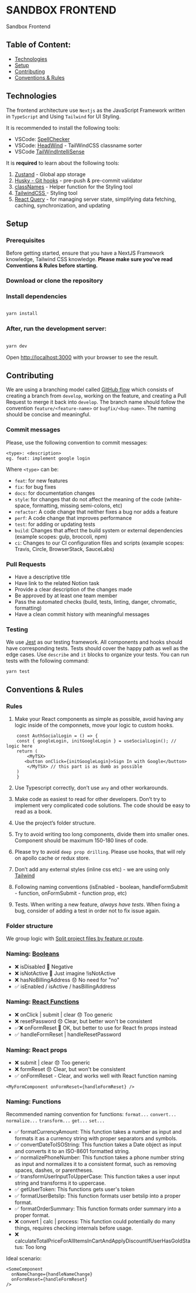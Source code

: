 # SANDBOX FRONTEND

Sandbox Frontend

## Table of Content:

- [Technologies](#technologies)
- [Setup](#setup)
- [Contributing](#contributing)
- [Conventions & Rules](#conventions-&-rules)

## Technologies

The frontend architecture use `Nextjs` as the JavaScript Framework written in `TypeScript` and Using `Tailwind` for UI Styling.

It is recommended to install the following tools:

- VSCode: [SpellChecker](https://marketplace.visualstudio.com/items?itemName=streetsidesoftware.code-spell-checker)
- VSCode: [HeadWind](https://marketplace.visualstudio.com/items?itemName=heybourn.headwind) - TailWindCSS classname sorter
- VSCode [TailWindIntelliSense](https://marketplace.visualstudio.com/items?itemName=bradlc.vscode-tailwindcss)

It is **required** to learn about the following tools:

1. [Zustand](https://docs.pmnd.rs/zustand/getting-started/introduction) - Global app storage
2. [Husky - Git hooks](https://typicode.github.io/husky/#/) - pre-push & pre-commit validator
3. [classNames](https://github.com/JedWatson/classnames) - Helper function for the Styling tool
4. [TailwindCSS ](https://tailwindcss.com/) - Styling tool
5. [React Query](https://tanstack.com/query/v3/) - for managing server state, simplifying data fetching, caching, synchronization, and updating

## Setup

### Prerequisites

Before getting started, ensure that you have a NextJS Framework knowledge, Tailwind CSS knowledge. **Please make sure you've read Conventions & Rules before starting.**

### Download or clone the repository

### Install dependencies

```bash

yarn install
```

### After, run the development server:

```bash

yarn dev
```

Open [http://localhost:3000](http://localhost:3000) with your browser to see the result.


## Contributing

We are using a branching model called [GitHub flow](https://guides.github.com/introduction/flow/) which consists of creating a branch from `develop`, working on the feature, and creating a Pull Request to merge it back into `develop`. The branch name should follow the convention `feature/<feature-name>` or `bugfix/<bug-name>`. The naming should be concise and meaningful.

### Commit messages

Please, use the following convention to commit messages:

    <type>: <description>
    eg. feat: implement google login

Where `<type>` can be:

- `feat`: for new features
- `fix`: for bug fixes
- `docs`: for documentation changes
- `style`: for changes that do not affect the meaning of the code (white-space, formatting, missing semi-colons, etc)
- `refactor`: A code change that neither fixes a bug nor adds a feature
- `perf`: A code change that improves performance
- `test`: for adding or updating tests
- `build`: Changes that affect the build system or external dependencies (example scopes: gulp, broccoli, npm)
- `ci`: Changes to our CI configuration files and scripts (example scopes: Travis, Circle, BrowserStack, SauceLabs)

### Pull Requests

- Have a descriptive title
- Have link to the related Notion task
- Provide a clear description of the changes made
- Be approved by at least one team member
- Pass the automated checks (build, tests, linting, danger, chromatic, formatting)
- Have a clean commit history with meaningful messages

### Testing

We use [Jest](https://jestjs.io/) as our testing framework. All components and hooks should have corresponding tests. Tests should cover the happy path as well as the edge cases. Use `describe` and `it` blocks to organize your tests. You can run tests with the following command:

    yarn test

## Conventions & Rules

### Rules

1. Make your React components as simple as possible, avoid having any logic inside of the componnets, move your logic to custom hooks.

```
    const AuthSocialLogin = () => {
    const { googleLogin, initGoogleLogin } = useSocialLogin(); // logic here
    return (
        <MyTSX>
       <button onClick={initGoogleLogin}>Sign In with Google</button>
        </MyTSX> // this part is as dumb as possible
    )
    }
```

2. Use Typescript correctly, don’t use `any` and other workarounds.

3. Make code as easiest to read for other developers. Don’t try to implement very complicated code solutions. The code should be easy to read as a book.

4. Use the project’s folder structure.

5. Try to avoid writing too long components, divide them into smaller ones. Component should be maximum 150-180 lines of code.

6. Please try to avoid `deep prop drilling`. Please use hooks, that will rely on apollo cache or redux store.

7. Don’t add any external styles (inline css etc) - we are using only [Tailwind](https://tailwindcss.com/docs/flex)

8. Following naming conventions (isEnabled - boolean, handleFormSubmit - function, onFormSubmit - function prop, etc)

9. Tests. When writing a new feature, _always have tests_. When fixing a bug, consider of adding a test in order not to fix issue again.

### Folder structure

We group logic with [Split project files by feature or route](https://nextjs.org/docs/app/building-your-application/routing/colocation#split-project-files-by-feature-or-route).

### Naming: [Booleans](https://dev.to/michi/tips-on-naming-boolean-variables-cleaner-code-35ig)

- ❌ isDisabled 🧐 Negative
- ❌ isNotActive 🤯 Just imagine !isNotActive
- ❌ hasNoBillingAddress 😞 No need for "no"
- ✅ isEnabled / isActive / hasBillingAddress

### Naming: [React Functions](https://javascript.plainenglish.io/handy-naming-conventions-for-event-handler-functions-props-in-react-fc1cbb791364)

- ❌ onClick | submit | clear 😞 Too generic
- ❌ resetPassword 😞 Clear, but better won't be consistent
- ✅❌ onFormReset 🧐 OK, but better to use for React fn props instead
- ✅ handleFormReset | handleResetPassword

### Naming: React props

- ❌ submit | clear 😞 Too generic
- ❌ formReset 😞 Clear, but won't be consistent
- ✅ onFormReset - Clear, and works well with React function naming

```
<MyFormComponent onFormReset={handleFormReset} />
```

### Naming: Functions

Recommended naming convention for functions:
`format...` `convert...` `normalize...` `transform...` `get...` `set...`

- ✅ formatCurrencyAmount: This function takes a number as input and formats it as a currency string with proper separators and symbols.
- ✅ convertDateToISOString: This function takes a Date object as input and converts it to an ISO-8601 formatted string.
- ✅ normalizePhoneNumber: This function takes a phone number string as input and normalizes it to a consistent format, such as removing spaces, dashes, or parentheses.
- ✅ transformUserInputToUpperCase: This function takes a user input string and transforms it to uppercase.
- ✅ getUserToken: This functions gets user's token
- ✅ formatUserBetslip: This function formats user betslip into a proper format.
- ✅ formatOrderSummary: This function formats order summary into a proper format.
- ❌ convert | calc | process: This function could potentially do many things, requires checking internals before usage.
- ❌ calculateTotalPriceForAllItemsInCartAndApplyDiscountIfUserHasGoldStatus: Too long

Ideal scenario:

```
<SomeComponent
  onNameChange={handleNameChange}
  onFormReset={handleFormReset}
/>
```
